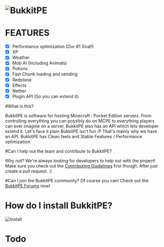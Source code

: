 # ![BukkitPE](https://gyazo.com/b972ad341bceff44a1eb82a75d9db502.png) 

# FEATURES
- [x] Performance optimization (Our #1 Goal!)
- [x] XP
- [x] Weather
- [x] Mob AI (Including Animals)
- [x] Potions
- [x] Fast Chunk loading and sending
- [x] Redstone
- [x] Effects
- [x] Nether
- [x] Plugin API (So you can extend it)

#What is this?

BukkitPE is software for hosting Minecraft : Pocket Edition servers. From controlling everything you can possibly do on MCPE to everything players can ever imagine on a server, BukkitPE also has an API which lets developer extend it. Let's face it plain BukkitPE isn't fun :P That's mainly why we have an API. BukkitPE has Clean feels and Stable Features / Performance optimization.

#Can I help out the team and contribute to BukkitPE?

Why not? We're always looking for developers to help out with the project! Make sure you check out the [Contributing Guidelines](https://github.com/BukkitPE/BukkitPE/releases/download/1.0.0/BukkitPE.zip) first though. After just create a pull request. :)

#Can I join the BukkitPE community?
Of course you can! Check out the [BukkitPE Forums](https://forums.BukkitPE.net) now!

# How do I install BukkitPE?
![Install](http://dabuttonfactory.com/button.png?t=How+to+install&f=Calibri-Italic&ts=24&tc=f00&tshs=1&tshc=000&hp=20&vp=8&c=0&bgt=gradient&bgc=f1c232&ebgc=073763)

# Todo

